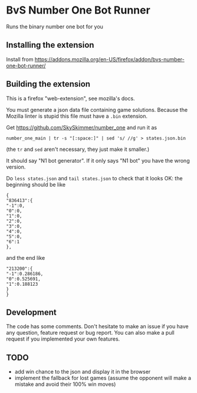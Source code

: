 # BvS Number One Bot Runner
Runs the binary number one bot for you

## Installing the extension

Install from https://addons.mozilla.org/en-US/firefox/addon/bvs-number-one-bot-runner/

## Building the extension

This is a firefox "web-extension", see mozilla's docs.

You must generate a json data file containing game solutions. Because
the Mozilla linter is stupid this file must have a `.bin` extension.

Get https://github.com/SkySkimmer/number_one and run it as

    number_one_main | tr -s "[:space:]" | sed 's/ //g' > states.json.bin

(the `tr` and `sed` aren't necessary, they just make it smaller.)

It should say "N1 bot generator". If it only says "N1 bot" you have the wrong version.

Do `less states.json` and `tail states.json` to check that it looks
OK: the beginning should be like

    {
    "836413":{
    "-1":0,
    "0":0,
    "1":0,
    "2":0,
    "3":0,
    "4":0,
    "5":0,
    "6":1
    },

and the end like

    "213200":{
    "-1":0.286186,
    "0":0.525691,
    "1":0.188123
    }
    }

## Development

The code has some comments. Don't hesitate to make an issue if you
have any question, feature request or bug report. You can also make a
pull request if you implemented your own features.

## TODO

* add win chance to the json and display it in the browser
* implement the fallback for lost games (assume the opponent will make
  a mistake and avoid their 100% win moves)

